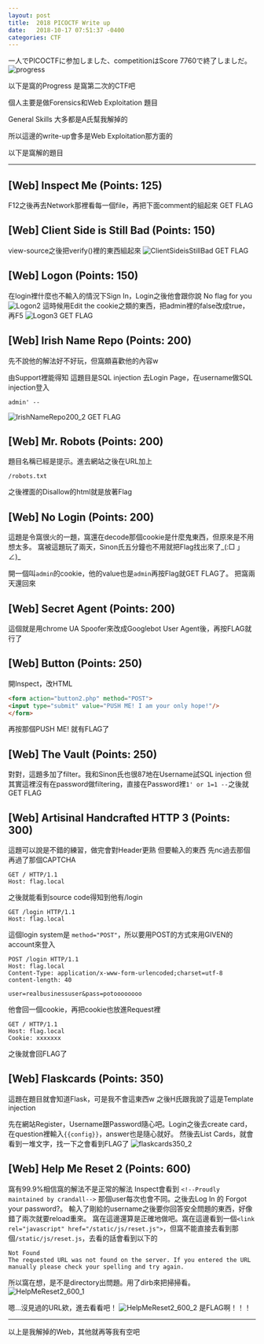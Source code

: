 ```yaml
---
layout: post
title:  2018 PICOCTF Write up
date:   2018-10-17 07:51:37 -0400
categories: CTF
---
```

一人でPICOCTFに参加しました、competitionはScore 7760で終了しましだ。
![progress](/images/pico2018/progress.JPG)

以下是窩的Progress
是窩第二次的CTF吧

個人主要是做Forensics和Web Exploitation 題目

General Skills 大多都是A氏幫我解掉的

所以這邊的write-up會多是Web Exploitation那方面的

以下是窩解的題目

***

## [Web] Inspect Me (Points: 125)

F12之後再去Network那裡看每一個file，再把下面comment的組起來
GET FLAG

## [Web] Client Side is Still Bad (Points: 150)

view-source之後把verify()裡的東西組起來
![ClientSideisStillBad](/images/pico2018/ClientSideisStillBad150.JPG)
GET FLAG


## [Web] Logon (Points: 150)

在login裡什麼也不輸入的情況下Sign In，Login之後他會跟你說 No flag for you
![Logon2](/images/pico2018/Logon150_2.JPG)
這時候用Edit the cookie之類的東西，把admin裡的false改成true，再F5
![Logon3](/images/pico2018/Logon150_3.JPG)
GET FLAG


## [Web] Irish Name Repo (Points: 200)

先不說他的解法好不好玩，但窩頗喜歡他的內容w

由Support裡能得知 這題目是SQL injection
去Login Page，在username做SQL injection登入
```
admin' --
```
![IrishNameRepo200_2](/images/pico2018/IrishNameRepo200_2.JPG)
GET FLAG

## [Web] Mr. Robots (Points: 200)

題目名稱已經是提示。進去網站之後在URL加上
```
/robots.txt
```
之後裡面的Disallow的html就是放著Flag

## [Web] No Login (Points: 200)

這題是令窩很火的一題，窩還在decode那個cookie是什麼鬼東西，但原來是不用想太多。
窩被這題玩了兩天，Sinon氏五分鐘也不用就把Flag找出來了_(:□ 」∠)_

開一個叫`admin`的cookie，他的value也是`admin`再按Flag就GET FLAG了。
把窩兩天還回來


## [Web] Secret Agent (Points: 200)

這個就是用chrome UA Spoofer來改成Googlebot User Agent後，再按FLAG就行了

## [Web] Button (Points: 250)

開Inspect，改HTML
```HTML
<form action="button2.php" method="POST">
<input type="submit" value="PUSH ME! I am your only hope!"/>
</form>
```
再按那個PUSH ME! 就有FLAG了

## [Web] The Vault (Points: 250)

對對，這題多加了filter。我和Sinon氏也很87地在Username試SQL injection
但其實這裡沒有在password做filtering，直接在Password裡`1' or 1=1 --`之後就GET FLAG

## [Web] Artisinal Handcrafted HTTP 3 (Points: 300)

這題可以說是不錯的練習，做完會對Header更熟
但要輸入的東西
先nc過去那個再過了那個CAPTCHA
```
GET / HTTP/1.1
Host: flag.local
```
之後就能看到source code得知到他有/login
```
GET /login HTTP/1.1
Host: flag.local
```
這個login system是 `method="POST"`，所以要用POST的方式來用GIVEN的account來登入
```
POST /login HTTP/1.1
Host: flag.local
Content-Type: application/x-www-form-urlencoded;charset=utf-8
content-length: 40

user=realbusinessuser&pass=potoooooooo
```
他會回一個cookie，再把cookie也放進Request裡
```
GET / HTTP/1.1
Host: flag.local
Cookie: xxxxxxx
```
之後就會回FLAG了

## [Web] Flaskcards (Points: 350)

這題在題目就會知道Flask，可是我不會這東西w
之後H氏跟我說了這是Template injection

先在網站Register，Username跟Password隨心吧。Login之後去create card，在question裡輸入`{{config}}`，answer也是隨心就好。
然後去List Cards，就會看到一堆文字，找一下之會看到FLAG了
![flaskcards350_2](/images/pico2018/flaskcards350_2.JPG)

## [Web] Help Me Reset 2 (Points: 600)

窩有99.9%相信窩的解法不是正常的解法
Inspect會看到 `<!--Proudly maintained by crandall-->`
那個user每次也會不同。之後去Log In 的 Forgot your password?。 輸入了剛給的username之後要你回答安全問題的東西，好像錯了兩次就要reload重來。
窩在這邊還算是正確地做吧。窩在這邊看到一個`<link rel="javascript" href="/static/js/reset.js">`，但窩不能直接去看到那個`/static/js/reset.js`，去看的話會看到以下的
```
Not Found
The requested URL was not found on the server. If you entered the URL manually please check your spelling and try again.
```
所以窩在想，是不是directory出問題。用了dirb來把掃掃看。
![HelpMeReset2_600_1](/images/pico2018/HelpMeReset2_600_1.jpg)

嗯...沒見過的URL欸，進去看看吧！
![HelpMeReset2_600_2](/images/pico2018/HelpMeReset2_600_2.jpg)
是FLAG啊！！！

---
以上是我解掉的Web，其他就再等我有空吧